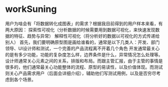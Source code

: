 # workSuning
用户为啥会有「将数据转化成图表」的需求？根据我目前得到的用户样本来看，有两大原因：
探索性可视化（分析数据的时候需要用到数据可视化，来快速发现数据的特征、趋势与异常）
解释性可视化（将分析好的数据以可视化的方式传递给别人）
首先，我们要明确原型图是画给谁看的，通常是以下几类人：开发、部门领导、UI设计师和测试，一个完善的产品流程离不开着几个角色
开发通常最关心的是有多少功能，功能的复杂度怎么样，边界条件是什么，异常情况怎么处理等。设计师通常关心元素之间的关系，排版和布局。而跟主管汇报，由于主管的事情是很多的，他们通常最关心功能整体的流程、原型的易读性，以及价值体现。而测试则关心产品需求用户（后面会详细介绍），辅助他们写测试用例，以及是否穷尽考虑到各个场景。
